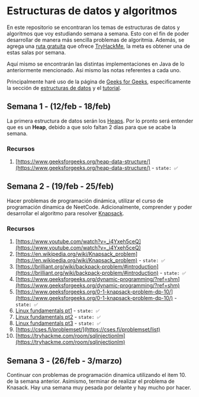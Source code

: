 # Estructuras de datos y algoritmos

En este repositorio se encontraran los temas de estructuras de datos y algoritmos que voy estudiando semana a semana. Esto con el fin de poder desarrollar de manera más sencilla problemas de algoritmia. Además, se agrega una [ruta gratuita](https://tryhackme.com/r/resources/blog/free_path/) que ofrece [TryHackMe](https://tryhackme.com/), la meta es obtener una de estas salas por semana.

Aquí mismo se encontrarán las distintas implementaciones en Java de lo anteriormente mencionado. Asi mismo las notas referentes a cada uno.

Principalmente haré uso de la página de [Geeks for Geeks](https://www.geeksforgeeks.org/), especificamente la sección de [estructuras de datos](https://www.geeksforgeeks.org/data-structures) y el [tutorial](https://www.geeksforgeeks.org/learn-data-structures-and-algorithms-dsa-tutorial/).

## Semana 1 - (12/feb - 18/feb)

La primera estructura de datos serán los [Heaps](https://www.geeksforgeeks.org/heap-data-structure/). Por lo pronto será entender que es un **Heap**, debido a que solo faltan 2 días para que se acabe la semana.

### Recursos

1. [https://www.geeksforgeeks.org/heap-data-structure/](https://www.geeksforgeeks.org/heap-data-structure/) - `state: ✅`

## Semana 2 - (19/feb - 25/feb)

Hacer problemas de programación dinámica, utilizar el curso de programación dinamica de NeetCode. Adicionalmente, comprender y poder desarrollar el algoritmo para resolver [Knapsack](https://en.wikipedia.org/wiki/Knapsack_problem).

### Recursos

1. [https://www.youtube.com/watch?v=_i4Yxeh5ceQ](https://www.youtube.com/watch?v=_i4Yxeh5ceQ)
2. [https://en.wikipedia.org/wiki/Knapsack_problem](https://en.wikipedia.org/wiki/Knapsack_problem) - `state: ✅`
3. [https://brilliant.org/wiki/backpack-problem/#introduction](https://brilliant.org/wiki/backpack-problem/#introduction) - `state: ✅`
4. [https://www.geeksforgeeks.org/dynamic-programming/?ref=shm](https://www.geeksforgeeks.org/dynamic-programming/?ref=shm)
5. [https://www.geeksforgeeks.org/0-1-knapsack-problem-dp-10/](https://www.geeksforgeeks.org/0-1-knapsack-problem-dp-10/) - `state: ✅` 
6. [Linux fundamentals pt1](https://tryhackme.com/room/linuxfundamentalspart1/) - `state: ✅`
7. [Linux fundamentals pt2](https://google.es) - `state: ✅`
8. [Linux fundamentals pt3](https://google.es) - `state: ✅`
9. [https://cses.fi/problemset/](https://cses.fi/problemset/list)
10. [https://tryhackme.com/room/sqlinjectionlm](https://tryhackme.com/room/sqlinjectionlm)

## Semana 3 - (26/feb - 3/marzo)

Continuar con problemas de programación dinamica utilizando el item 10. de la semana anterior. Asimismo, terminar de realizar el problema de Knasack. Hay una semana muy pesada por delante y hay mucho por hacer.
